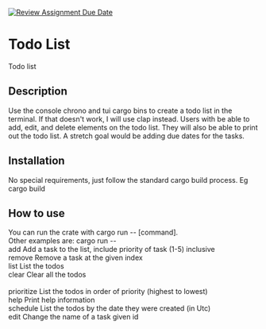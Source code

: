 [![Review Assignment Due Date](https://classroom.github.com/assets/deadline-readme-button-24ddc0f5d75046c5622901739e7c5dd533143b0c8e959d652212380cedb1ea36.svg)](https://classroom.github.com/a/RQfdh2iK)
# Todo List
Todo list
## Description

Use the console chrono and tui cargo bins to create a todo list in the terminal. If that doesn't work, I will use clap instead. Users with be able to add, edit, and delete elements on the todo list. They will also be able to print out the todo list. A stretch goal would be adding due dates for the tasks. 
## Installation
No special requirements, just follow the standard cargo build process. Eg cargo build
## How to use

You can run the crate with cargo run -- [command].
<br>Other examples are: cargo run --
        <br>add <task-name> <priority>      Add a task to the list, include priority of task (1-5) inclusive
        <br>remove <task-id>                Remove a task at the given index
        <br>list                            List the todos
        <br>clear                           Clear all the todos   
        <br>prioritize                      List the todos in order of priority (highest to lowest)
        <br>help                            Print help information
        <br>schedule                        List the todos by the date they were created (in Utc)
        <br>edit <id>                       Change the name of a task given id
